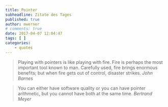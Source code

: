 ```yaml
---
title: Pointer
subheadline: Zitate des Tages
published: true
author: mwerner
# comments: true
date: 2017-04-07 12:04:47
tags: [ ]
categories:
    - quotes
---
```


>  Playing with pointers is like playing with fire. Fire is perhaps the most important tool known to man. Carefully used, fire brings enormous benefits; but when fire
> gets out of control, disaster strikes.
<cite>John Barnes</cite>

>  You can either have software quality or you can have pointer arithmetic, but you cannot have both at the same time.
<cite>Bertrand Meyer</cite>
